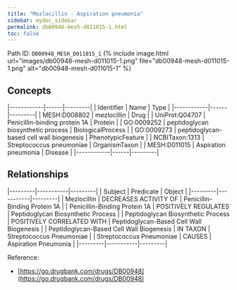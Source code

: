 ```yaml
---
title: "Mezlocillin - Aspiration pneumonia"
sidebar: mydoc_sidebar
permalink: db00948-mesh-d011015-1.html
toc: false 
---
```



Path ID: `DB00948_MESH_D011015_1`
{% include image.html url="images/db00948-mesh-d011015-1.png" file="db00948-mesh-d011015-1.png" alt="db00948-mesh-d011015-1" %}

## Concepts

|------------|------|---------|
| Identifier | Name | Type    |
|------------|------|---------|
| MESH:D008802 | mezlocillin | Drug |
| UniProt:Q04707 | Penicillin-binding protein 1A | Protein |
| GO:0009252 | peptidoglycan biosynthetic process | BiologicalProcess |
| GO:0009273 | peptidoglycan-based cell wall biogenesis | PhenotypicFeature |
| NCBITaxon:1313 | Streptococcus pneumoniae | OrganismTaxon |
| MESH:D011015 | Aspiration pneumonia | Disease |
|------------|------|---------|

## Relationships

|---------|-----------|---------|
| Subject | Predicate | Object  |
|---------|-----------|---------|
| Mezlocillin | DECREASES ACTIVITY OF | Penicillin-Binding Protein 1A |
| Penicillin-Binding Protein 1A | POSITIVELY REGULATES | Peptidoglycan Biosynthetic Process |
| Peptidoglycan Biosynthetic Process | POSITIVELY CORRELATED WITH | Peptidoglycan-Based Cell Wall Biogenesis |
| Peptidoglycan-Based Cell Wall Biogenesis | IN TAXON | Streptococcus Pneumoniae |
| Streptococcus Pneumoniae | CAUSES | Aspiration Pneumonia |
|---------|-----------|---------|

Reference: 
  - [https://go.drugbank.com/drugs/DB00948](https://go.drugbank.com/drugs/DB00948)
